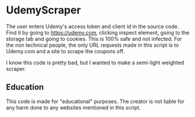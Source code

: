 # UdemyScraper

The user enters Udemy's access token and client id in the source code. 
Find it by going to https://udemy.com, clicking inspect element, going to the storage tab and going to cookies.
This is 100% safe and not infected. For the non technical people, the only URL requests made in this script is to Udemy.com and a site to scrape the coupons off.

I know this code is pretty bad, but I wanted to make a semi-light weighted scraper.

## Education

This code is made for "educational" purposes. The creator is not liable for any harm done to any websites mentioned in this script.
